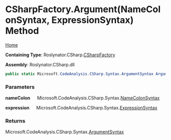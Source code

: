 # CSharpFactory\.Argument\(NameColonSyntax, ExpressionSyntax\) Method

[Home](../../../../README.md)

**Containing Type**: Roslynator\.CSharp\.[CSharpFactory](../README.md)

**Assembly**: Roslynator\.CSharp\.dll

```csharp
public static Microsoft.CodeAnalysis.CSharp.Syntax.ArgumentSyntax Argument(Microsoft.CodeAnalysis.CSharp.Syntax.NameColonSyntax nameColon, Microsoft.CodeAnalysis.CSharp.Syntax.ExpressionSyntax expression)
```

### Parameters

**nameColon** &emsp; Microsoft\.CodeAnalysis\.CSharp\.Syntax\.[NameColonSyntax](https://docs.microsoft.com/en-us/dotnet/api/microsoft.codeanalysis.csharp.syntax.namecolonsyntax)

**expression** &emsp; Microsoft\.CodeAnalysis\.CSharp\.Syntax\.[ExpressionSyntax](https://docs.microsoft.com/en-us/dotnet/api/microsoft.codeanalysis.csharp.syntax.expressionsyntax)

### Returns

Microsoft\.CodeAnalysis\.CSharp\.Syntax\.[ArgumentSyntax](https://docs.microsoft.com/en-us/dotnet/api/microsoft.codeanalysis.csharp.syntax.argumentsyntax)

